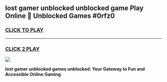 
## lost gamer unblocked unblocked game Play Online 👋 Unblocked Games #0rfz0
<h3>
<a href="https://premium.freeplayer.one?title=lost_gamer_unblocked&ref=21F">CLICK TO PLAY</a></h3>
<hr>

<h3>
<a href="https://premium.freeplayer.one?title=lost_gamer_unblocked&ref=21F">CLICK 2 PLAY</a>
  
</h3>

<a href="https://premium.freeplayer.one?title=lost_gamer_unblocked&ref=21F/"><img src="https://clearcache.store/games.png"></a>


**lost gamer unblocked games unblocked: Your Gateway to Fun and Accessible Online Gaming**

